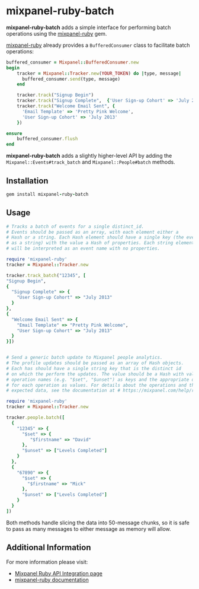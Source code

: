 # mixpanel-ruby-batch

**mixpanel-ruby-batch** adds a simple interface for performing batch operations
using the [mixpanel-ruby](https://github.com/mixpanel/mixpanel-ruby) gem.

[mixpanel-ruby](https://github.com/mixpanel/mixpanel-ruby) already provides a `BufferedConsumer` class to
facilitate batch operations:

```ruby
buffered_consumer = Mixpanel::BufferedConsumer.new
begin
    tracker = Mixpanel::Tracker.new(YOUR_TOKEN) do |type, message|
      buffered_consumer.send(type, message)
    end

    tracker.track("Signup Begin")
    tracker.track("Signup Complete",  {'User Sign-up Cohort' => 'July 2013'})
    tracker.track("Welcome Email Sent", {
      'Email Template' => 'Pretty Pink Welcome',
      'User Sign-up Cohort' => 'July 2013'
    })

ensure
    buffered_consumer.flush
end
```

**mixpanel-ruby-batch** adds a slightly higher-level API by adding the
`Mixpanel::Events#track_batch` and `Mixpanel::People#batch` methods.

## Installation

```ruby
gem install mixpanel-ruby-batch
```

## Usage

```ruby
# Tracks a batch of events for a single distinct_id.
# Events should be passed as an array, with each element either a
# Hash or a string. Each Hash element should have a single key (the event name,
# as a string) with the value a Hash of properties. Each string element
# will be interpreted as an event name with no properties.

require 'mixpanel-ruby'
tracker = Mixpanel::Tracker.new

tracker.track_batch("12345", [
"Signup Begin",
{
  "Signup Complete" => {
    "User Sign-up Cohort" => "July 2013"
  }
},
{
  "Welcome Email Sent" => {
    "Email Template" => "Pretty Pink Welcome",
    "User Sign-up Cohort" => "July 2013"
  }
}])


# Send a generic batch update to Mixpanel people analytics.
# The profile updates should be passed as an array of Hash objects.
# Each has should have a single string key that is the distinct id
# on which the perform the updates. The value should be a Hash with valid
# operation names (e.g. "$set", "$unset") as keys and the appropriate data
# for each operation as values. For details about the operations and their
# expected data, see the documentation at # https://mixpanel.com/help/reference/http

require 'mixpanel-ruby'
tracker = Mixpanel::Tracker.new

tracker.people.batch([
  {
    "12345" => {
      "$set" => {
         "$firstname" => "David"
      },
      "$unset" => ["Levels Completed"]
    }
  },
  {
    "67890" => {
      "$set" => {
        "$firstname" => "Mick"
      },
      "$unset" => ["Levels Completed"]
    }
  }
])
```

Both methods handle slicing the data into 50-message chunks, so it is safe to
pass as many messages to either message as memory will allow.

## Additional Information

For more information please visit:

* [Mixpanel Ruby API Integration page](https://mixpanel.com/help/reference/ruby#introduction)
* [mixpanel-ruby documentation](http://mixpanel.github.io/mixpanel-ruby/)
